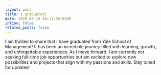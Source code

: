 ```yaml
---
layout: post
title: I graduated!
date: 2025-05-19 16:11:00-0400
inline: false
related_posts: false
---
```

I am thrilled to share that I have graduated from Yale School of Management! It has been an incredible journey filled with learning, growth, and unforgettable experiences. As I move forward, I am currently not seeking full-time job opportunities but am excited to explore new possibilities and projects that align with my passions and skills. Stay tuned for updates!